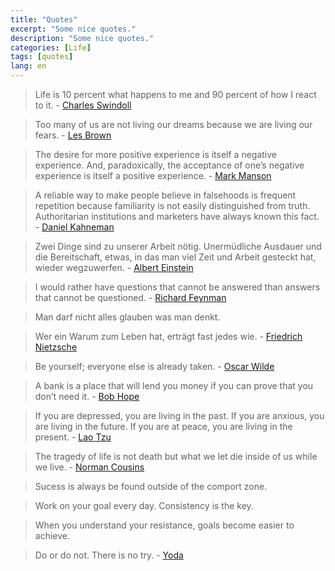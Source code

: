 ```yaml
---
title: "Quotes"
excerpt: "Some nice quotes."
description: "Some nice quotes."
categories: [Life]
tags: [quotes]
lang: en
---
```



> Life is 10 percent what happens to me and 90 percent of how I react to it. - <a href="https://wikipedia.org/wiki/Chuck_Swindoll" target="_blank">Charles Swindoll</a>

> Too many of us are not living our dreams because we are living our fears. - <a href="https://wikipedia.org/wiki/Les_Brown_(speaker)" target="_blank">Les Brown</a>

> The desire for more positive experience is itself a negative experience. And, paradoxically, the acceptance of one’s negative experience is itself a positive experience. - <a href="http://amzn.to/2wrZxic" target="_blank">Mark Manson</a>

> A reliable way to make people believe in falsehoods is frequent repetition because familiarity is not easily distinguished from truth. Authoritarian institutions and marketers have always known this fact. - <a href="http://amzn.to/2vt2nzc" target="_blank">Daniel Kahneman</a>

> Zwei Dinge sind zu unserer Arbeit nötig. Unermüdliche Ausdauer und die Bereitschaft, etwas, in das man viel Zeit und Arbeit gesteckt hat, wieder wegzuwerfen. - <a href="https://wikipedia.org/wiki/Albert_Einstein" target="_blank">Albert Einstein</a>

> I would rather have questions that cannot be answered than answers that cannot be questioned. - <a href="https://wikipedia.org/wiki/Richard_Feynman" target="_blank">Richard Feynman</a>

> Man darf nicht alles glauben was man denkt.

> Wer ein Warum zum Leben hat, erträgt fast jedes wie. - <a href="https://wikipedia.org/wiki/Oscar_Wilde" target="_blank">Friedrich Nietzsche</a>

> Be yourself; everyone else is already taken. - <a href="https://wikipedia.org/wiki/Oscar_Wilde" target="_blank">Oscar Wilde</a>

> A bank is a place that will lend you money if you can prove that you don’t need it. - <a href="https://wikipedia.org/wiki/Bob_Hope" target="_blank">Bob Hope</a>

> If you are depressed, you are living in the past. If you are anxious, you are living in the future. If you are at peace, you are living in the present. - <a href="https://wikipedia.org/wiki/Lao_Tzu" target="_blank">Lao Tzu</a>

> The tragedy of life is not death but what we let die inside of us while we live. - <a href="https://wikipedia.org/wiki/Norman_Cousins" target="_blank">Norman Cousins</a>

> Sucess is always be found outside of the comport zone. 

> Work on your goal every day. Consistency is the key.

> When you understand your resistance, goals become easier to achieve.


> Do or do not. There is no try. - <a href="https://wikipedia.org/wiki/Yoda" target="_blank">Yoda</a>